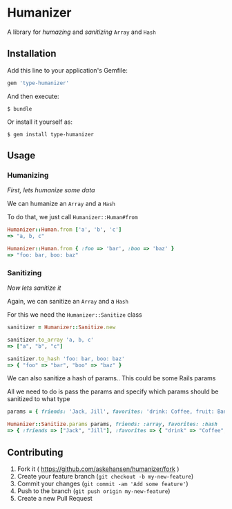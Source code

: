 # Humanizer

A library for *humazing* and *sanitizing* `Array` and `Hash`

## Installation

Add this line to your application's Gemfile:

```ruby
gem 'type-humanizer'
```

And then execute:

    $ bundle

Or install it yourself as:

    $ gem install type-humanizer

## Usage

### Humanizing

*First, lets humanize some data*

 We can humanize an `Array` and a `Hash`

To do that, we just call `Humanizer::Human#from`

```ruby
Humanizer::Human.from ['a', 'b', 'c']
=> "a, b, c"

Humanizer::Human.from { :foo => 'bar', :boo => 'baz' }
=> "foo: bar, boo: baz"
```

### Sanitizing

*Now lets sanitize it*

Again, we can sanitize an `Array` and a `Hash`

For this we need the `Humanizer::Sanitize` class

```ruby
sanitizer = Humanizer::Sanitize.new

sanitizer.to_array 'a, b, c'
=> ["a", "b", "c"]

sanitizer.to_hash 'foo: bar, boo: baz'
=> { "foo" => "bar", "boo" => "baz" }
```
    
We can also sanitize a hash of params.. This could be some Rails params

All we need to do is pass the params and specify which params should be sanitized to what type

```ruby
params = { friends: 'Jack, Jill', favorites: 'drink: Coffee, fruit: Banana' }

Humanizer::Sanitize.params params, friends: :array, favorites: :hash
=> { :friends => ["Jack", "Jill"], :favorites => { "drink" => "Coffee", "fruit" => "Banana" } }
```

## Contributing

1. Fork it ( https://github.com/askehansen/humanizer/fork )
2. Create your feature branch (`git checkout -b my-new-feature`)
3. Commit your changes (`git commit -am 'Add some feature'`)
4. Push to the branch (`git push origin my-new-feature`)
5. Create a new Pull Request
    
